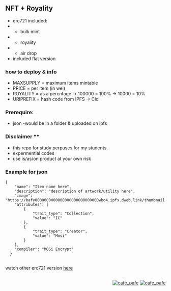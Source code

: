 ## NFT + Royality
- erc721 included:
- - bulk mint
- - royality
- - air drop
- included flat version

### how to deploy & info
- MAXSUPPLY = maximum items mintable
- PRICE = per item (in wei)
- ROYALITY = as a percntage -> 100000 = 100% -> 10000 = 10% 
- URIPREFIX = hash code from IPFS -> Cid

### Prerequire:
- json -would be in a folder & uploaded on ipfs

### Disclaimer **
- this repo for study perpuses for my students.
- expermential codes 
- use is/as/on product at your own risk

### Example for json

```
{
    "name": "Item name here",
    "description": "description of artwork/utility here",
    "image": "https://bafy0000000000000000000000000000wbo4.ipfs.dweb.link/thumbnail.png",
    "attributes": [
        {
            "trait_type": "Collection",
            "value": "IC"
        },
        {
            "trait_type": "Creator",
            "value": "Mosi"
        }
    ],
    "compiler": "MOSi Encrypt"
  }
```
##

watch other erc721 version [here](https://github.com/mosi-sol/erc721)

##

<p align="right"> 
  <a href="https://github.com/mosi-sol/erc721" target="blank">
  <img src="https://img.shields.io/badge/Ver-0.5-blue?style=flat" alt="cafe_pafe" /></a>
  <a href="https://github.com/mosi-sol/erc721" target="blank">
  <img src="https://img.shields.io/badge/License-MIT-lime?style=flat" alt="cafe_pafe" /></a>
</p>
